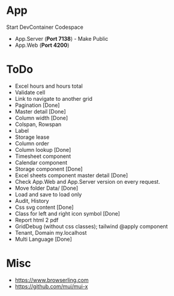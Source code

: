 # App
Start DevContainer Codespace
* App.Server (**Port 7138**) - Make Public
* App.Web (**Port 4200**)

# ToDo
* Excel hours and hours total
* Validate cell
* Link to navigate to another grid
* Pagination [Done]
* Master detail [Done]
* Column width [Done]
* Colspan, Rowspan
* Label
* Storage lease
* Column order
* Column lookup [Done]
* Timesheet component
* Calendar component
* Storage component [Done]
* Excel sheets component master detail [Done]
* Check App.Web and App.Server version on every request.
* Move folder Data/ [Done]
* Load and save to load only
* Audit, History
* Css svg content [Done]
* Class for left and right icon symbol [Done]
* Report html 2 pdf
* GridDebug (without css classes); tailwind @apply component
* Tenant, Domain my.localhost
* Multi Language [Done]

# Misc
* https://www.browserling.com
* https://github.com/mui/mui-x
